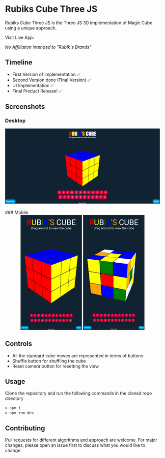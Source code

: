 # Rubiks Cube Three JS

Rubiks Cube Three JS is the Three JS 3D implementation of Magic Cube using a unique approach.

Visit Live App:

_No Affiliation intended to "Rubik's Brands"_

## Timeline

-   First Version of implementation ✅
-   Second Version done (FInal Version) ✅
-   UI Implementation ✅
-   Final Product Release! ✅

## Screenshots

### Desktop

<img src="https://github.com/originalsidd/Rubiks-Cube-ThreeJS/blob/main/static/cube1.png?raw=true"  />
<br></br>
### Mobile
<center>
<span>
<img src="https://github.com/originalsidd/Rubiks-Cube-ThreeJS/blob/main/static/cube3.jpg?raw=true" width=200 alt=Cube2"/>&nbsp;<img src="https://github.com/originalsidd/Rubiks-Cube-ThreeJS/blob/main/static/cube2.jpg?raw=true" width=200 alt=Cube3"/>
</span>
</center>

## Controls

-   All the standard cube moves are represented in terms of buttons
-   Shuffle button for shuffling the cube
-   Reset camera button for resetting the view

## Usage

Clone the repository and run the following commands in the cloned repo directory

```node
> npm i
> npm run dev
```

## Contributing

Pull requests for different algorithms and approach are welcome. For major changes, please open an issue first
to discuss what you would like to change.
